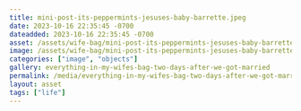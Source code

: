 ```yaml
---
title: mini-post-its-peppermints-jesuses-baby-barrette.jpeg
date: 2023-10-16 22:35:45 -0700
dateadded: 2023-10-16 22:35:45 -0700
asset: /assets/wife-bag/mini-post-its-peppermints-jesuses-baby-barrette.jpeg
image: /assets/wife-bag/mini-post-its-peppermints-jesuses-baby-barrette.jpeg
categories: ["image", "objects"]
gallery: everything-in-my-wifes-bag-two-days-after-we-got-married
permalink: /media/everything-in-my-wifes-bag-two-days-after-we-got-married/mini-post-its-peppermints-jesuses-baby-barrette-jpeg
layout: asset
tags: ["life"]
--- 
```

